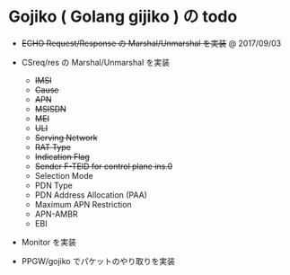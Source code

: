 # Gojiko  ( Golang gijiko ) の todo

- ~~ECHO Request/Response の Marshal/Unmarshal を実装~~ @ 2017/09/03
- CSreq/res の Marshal/Unmarshal を実装
  + ~~IMSI~~
  + ~~Cause~~
  + ~~APN~~
  + ~~MSISDN~~
  + ~~MEI~~
  + ~~ULI~~
  + ~~Serving Network~~
  + ~~RAT Type~~
  + ~~Indication Flag~~
  + ~~Sender F-TEID for control plane  ins.0~~
  + Selection Mode
  + PDN Type
  + PDN Address Allocation (PAA)
  + Maximum APN Restriction
  + APN-AMBR
  + EBI


- Monitor を実装
- PPGW/gojiko でパケットのやり取りを実装
